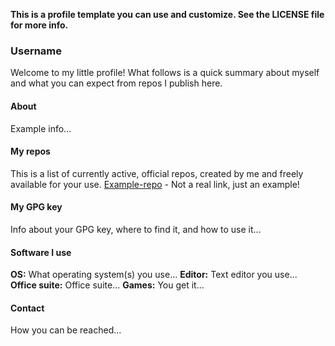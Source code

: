 **This is a profile template you can use and customize. See the LICENSE file for more info.**

### Username
 Welcome to my little profile! What follows is a quick summary about myself and what you can expect from repos I publish here.

#### About
Example info...

#### My repos
This is a list of currently active, official repos, created by me and freely available for your use.
[Example-repo](https://github.com/username/example-repo) - Not a real link, just an example!

#### My GPG key
Info about your GPG key, where to find it, and how to use it...

#### Software I use
**OS:** What operating system(s) you use...
**Editor:** Text editor you use...
**Office suite:** Office suite...
**Games:** You get it...

#### Contact
How you can be reached...
